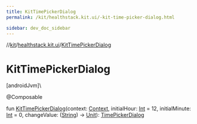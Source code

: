 ```yaml
---
title: KitTimePickerDialog
permalink: /kit/healthstack.kit.ui/-kit-time-picker-dialog.html

sidebar: dev_doc_sidebar
---
```

//[kit](../../kit.html)/[healthstack.kit.ui](index.html)/[KitTimePickerDialog](-kit-time-picker-dialog.html)



# KitTimePickerDialog



[androidJvm]\




@Composable



fun [KitTimePickerDialog](-kit-time-picker-dialog.html)(context: [Context](https://developer.android.com/reference/kotlin/android/content/Context.html), initialHour: [Int](https://kotlinlang.org/api/latest/jvm/stdlib/kotlin/-int/index.html) = 12, initialMinute: [Int](https://kotlinlang.org/api/latest/jvm/stdlib/kotlin/-int/index.html) = 0, changeValue: ([String](https://kotlinlang.org/api/latest/jvm/stdlib/kotlin/-string/index.html)) -&gt; [Unit](https://kotlinlang.org/api/latest/jvm/stdlib/kotlin/-unit/index.html)): [TimePickerDialog](https://developer.android.com/reference/kotlin/android/app/TimePickerDialog.html)





